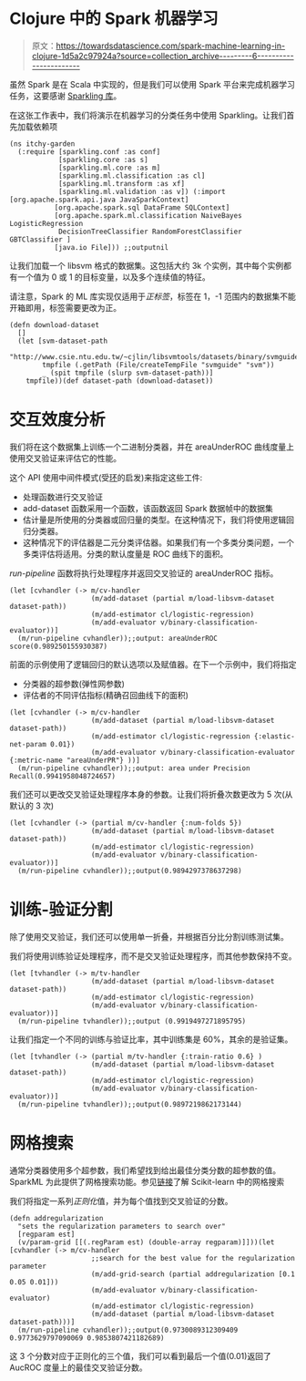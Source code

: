 # Clojure 中的 Spark 机器学习

> 原文：<https://towardsdatascience.com/spark-machine-learning-in-clojure-1d5a2c97924a?source=collection_archive---------6----------------------->

虽然 Spark 是在 Scala 中实现的，但是我们可以使用 Spark 平台来完成机器学习任务，这要感谢 [Sparkling 库](https://github.com/gorillalabs/sparkling)。

在这张工作表中，我们将演示在机器学习的分类任务中使用 Sparkling。让我们首先加载依赖项

```
(ns itchy-garden
  (:require [sparkling.conf :as conf]
            [sparkling.core :as s]
            [sparkling.ml.core :as m]
            [sparkling.ml.classification :as cl]
            [sparkling.ml.transform :as xf]
            [sparkling.ml.validation :as v]) (:import [org.apache.spark.api.java JavaSparkContext]
           [org.apache.spark.sql DataFrame SQLContext]
           [org.apache.spark.ml.classification NaiveBayes LogisticRegression
            DecisionTreeClassifier RandomForestClassifier GBTClassifier ]
           [java.io File])) ;;outputnil
```

让我们加载一个 libsvm 格式的数据集。这包括大约 3k 个实例，其中每个实例都有一个值为 0 或 1 的目标变量，以及多个连续值的特征。

请注意，Spark 的 ML 库实现仅适用于*正标签*，标签在 1，-1 范围内的数据集不能开箱即用，标签需要更改为正。

```
(defn download-dataset
  []
  (let [svm-dataset-path
        "http://www.csie.ntu.edu.tw/~cjlin/libsvmtools/datasets/binary/svmguide1"
        tmpfile (.getPath (File/createTempFile "svmguide" "svm"))
        _ (spit tmpfile (slurp svm-dataset-path))]
    tmpfile))(def dataset-path (download-dataset))
```

# 交互效度分析

我们将在这个数据集上训练一个二进制分类器，并在 areaUnderROC 曲线度量上使用交叉验证来评估它的性能。

这个 API 使用中间件模式(受[环](https://github.com/ring-clojure/ring/wiki/Concepts)的启发)来指定这些工件:

*   处理函数进行交叉验证
*   add-dataset 函数采用一个函数，该函数返回 Spark 数据帧中的数据集
*   估计量是所使用的分类器或回归量的类型。在这种情况下，我们将使用逻辑回归分类器。
*   这种情况下的评估器是二元分类评估器。如果我们有一个多类分类问题，一个多类评估将适用。分类的默认度量是 ROC 曲线下的面积。

*run-pipeline* 函数将执行处理程序并返回交叉验证的 areaUnderROC 指标。

```
(let [cvhandler (-> m/cv-handler
                    (m/add-dataset (partial m/load-libsvm-dataset dataset-path))
                    (m/add-estimator cl/logistic-regression)
                    (m/add-evaluator v/binary-classification-evaluator))]
  (m/run-pipeline cvhandler));;output: areaUnderROC score(0.989250155930387)
```

前面的示例使用了逻辑回归的默认选项以及赋值器。在下一个示例中，我们将指定

*   分类器的超参数(弹性网参数)
*   评估者的不同评估指标(精确召回曲线下的面积)

```
(let [cvhandler (-> m/cv-handler
                    (m/add-dataset (partial m/load-libsvm-dataset dataset-path))
                    (m/add-estimator cl/logistic-regression {:elastic-net-param 0.01})
                    (m/add-evaluator v/binary-classification-evaluator {:metric-name "areaUnderPR"} ))]
  (m/run-pipeline cvhandler));;output: area under Precision Recall(0.9941958048724657)
```

我们还可以更改交叉验证处理程序本身的参数。让我们将折叠次数更改为 5 次(从默认的 3 次)

```
(let [cvhandler (-> (partial m/cv-handler {:num-folds 5})
                    (m/add-dataset (partial m/load-libsvm-dataset dataset-path))
                    (m/add-estimator cl/logistic-regression)
                    (m/add-evaluator v/binary-classification-evaluator))]
  (m/run-pipeline cvhandler));;output(0.9894297378637298)
```

# 训练-验证分割

除了使用交叉验证，我们还可以使用单一折叠，并根据百分比分割训练测试集。

我们将使用训练验证处理程序，而不是交叉验证处理程序，而其他参数保持不变。

```
(let [tvhandler (-> m/tv-handler
                    (m/add-dataset (partial m/load-libsvm-dataset dataset-path))
                    (m/add-estimator cl/logistic-regression)
                    (m/add-evaluator v/binary-classification-evaluator))]
  (m/run-pipeline tvhandler));;output (0.9919497271895795)
```

让我们指定一个不同的训练与验证比率，其中训练集是 60%，其余的是验证集。

```
(let [tvhandler (-> (partial m/tv-handler {:train-ratio 0.6} )
                    (m/add-dataset (partial m/load-libsvm-dataset dataset-path))
                    (m/add-estimator cl/logistic-regression)
                    (m/add-evaluator v/binary-classification-evaluator))]
  (m/run-pipeline tvhandler));;output(0.9897219862173144)
```

# 网格搜索

通常分类器使用多个超参数，我们希望找到给出最佳分类分数的超参数的值。SparkML 为此提供了网格搜索功能。参见[链接](http://scikit-learn.org/stable/modules/grid_search.html)了解 Scikit-learn 中的网格搜索

我们将指定一系列*正则化*值，并为每个值找到交叉验证的分数。

```
(defn addregularization
  "sets the regularization parameters to search over"
  [regparam est]
  (v/param-grid [[(.regParam est) (double-array regparam)]]))(let [cvhandler (-> m/cv-handler
                    ;;search for the best value for the regularization parameter 
                    (m/add-grid-search (partial addregularization [0.1 0.05 0.01]))
                    (m/add-evaluator v/binary-classification-evaluator)
                    (m/add-estimator cl/logistic-regression)
                    (m/add-dataset (partial m/load-libsvm-dataset dataset-path)))]
  (m/run-pipeline cvhandler));;output(0.9730089312309409 0.9773629797090069 0.9853807421182689)
```

这 3 个分数对应于正则化的三个值，我们可以看到最后一个值(0.01)返回了 AucROC 度量上的最佳交叉验证分数。